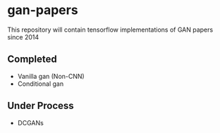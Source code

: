 # gan-papers
This repository will contain tensorflow implementations of GAN papers since 2014
## Completed
- Vanilla gan (Non-CNN)  
- Conditional gan

## Under Process
- DCGANs
